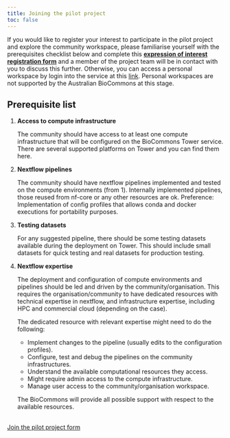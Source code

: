 ```yaml
---
title: Joining the pilot project
toc: false
---
```



If you would like to register your interest to participate in the pilot project and explore the community workspace, please familiarise yourself with the prerequisites checklist below and complete this [**expression of interest registration form**](https://docs.google.com/forms/d/e/1FAIpQLScVFzZXYyFf-3oRaNp4674R1001hp3M0F673tr6zGM6wHsgFA/viewform?usp=sf_link) and a member of the project team will be in contact with you to discuss this further. Otherwise, you can access a personal workspace by login into the service at this [link](tower.services.biocommons.org.au/). Personal workspaces are not supported by the Australian BioCommons at this stage.  

## Prerequisite list

1. **Access to compute infrastructure**

    The community should have access to at least one compute infrastructure that will be configured on the BioCommons Tower service. There are several supported platforms on Tower and you can find them here.

2. **Nextflow pipelines**

    The community should have nextflow pipelines implemented and tested on the compute environments (from 1). Internally implemented pipelines, those reused from nf-core or any other resources are ok.
    Preference: Implementation of config profiles that allows conda and docker executions for portability purposes.

3. **Testing datasets**

    For any suggested pipeline, there should be some testing datasets available during the deployment on Tower. This should include small datasets for quick testing and real datasets for production testing.

4. **Nextflow expertise**

    The deployment and configuration of compute environments and pipelines should be led and driven by the community/organisation.  This requires the organisation/community to have dedicated resources with technical expertise in nextflow, and infrastructure expertise, including HPC and commercial cloud (depending on the case).

    The dedicated resource with relevant expertise might need to do the following:

    - Implement changes to the pipeline (usually edits to the configuration profiles).
    - Configure, test and debug the pipelines on the community infrastructures.
    - Understand the available computational resources they access.
    - Might require admin access to the compute infrastructure.
    - Manage user access to the community/organisation workspace.

    The BioCommons will provide all possible support with respect to the available resources.

<br />  

<div class="text-center">
    <a href="https://docs.google.com/forms/d/e/1FAIpQLScVFzZXYyFf-3oRaNp4674R1001hp3M0F673tr6zGM6wHsgFA/viewform?usp=sf_link" class="btn btn-primary col-3">Join the pilot project form </a>
</div>


